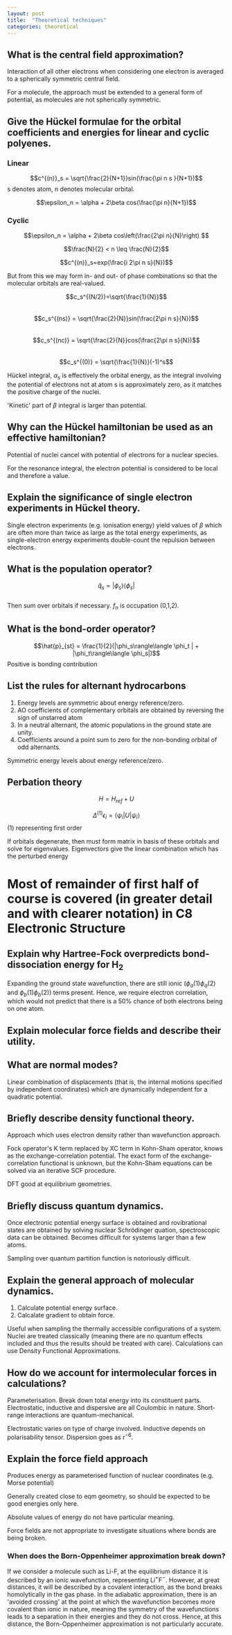 ```yaml
---
layout: post
title:  "Theoretical techniques"
categories: theoretical
---
```

<script src="https://polyfill.io/v3/polyfill.min.js?features=es6"></script>
<script id="MathJax-script" async src="https://cdn.jsdelivr.net/npm/mathjax@3/es5/tex-mml-chtml.js"></script>
## What is the central field approximation?
Interaction of all other electrons when considering one electron is averaged to a spherically symmetric central field. 

For a molecule, the approach must be extended to a general form of potential, as molecules are not spherically symmetric.

## Give the Hückel formulae for the orbital coefficients and energies for linear and cyclic polyenes.

### Linear

$$c^{(n)}_s = \sqrt{\frac{2}{N+1}}sin(\frac{\pi n s }{N+1})$$
s denotes atom, n denotes molecular orbital. 

$$\epsilon_n = \alpha + 2\beta cos(\frac{\pi n}{N+1})$$

### Cyclic

$$\epsilon_n = \alpha + 2\beta cos\left(\frac{2\pi n}{N}\right) $$

$$\frac{N}{2} < n \leq \frac{N}{2}$$

$$c^{(n)}_s=exp(\frac{i 2\pi n s}{N})$$

But from this we may form in- and out- of phase combinations so that the molecular orbitals are real-valued.

$$c_s^{(N/2)}=\sqrt{\frac{1}{N}}$$\
$$c_s^{(ns)} = \sqrt{\frac{2}{N}}sin(\frac{2\pi n s}{N})$$\
$$c_s^{(nc)} = \sqrt{\frac{2}{N}}cos(\frac{2\pi n s}{N})$$\
$$c_s^{(0)} = \sqrt{\frac{1}{N}}(-1)^s$$

Hückel integral, $\alpha_s$ is effectively the orbital energy, as the integral involving the potential of electrons not at atom s is approximately zero, as it matches the positive charge of the nuclei. 

'Kinetic' part of $\beta$ integral is larger than potential. 


## Why can the Hückel hamiltonian be used as an effective hamiltonian?
Potential of nuclei cancel with potential of electrons for a nuclear species. 

For the resonance integral, the electron potential is considered to be local and therefore a value. 


## Explain the significance of single electron experiments in Hückel theory.

Single electron experiments (e.g. ionisation energy) yield values of $\beta$ which are often more than twice as large as the total energy experiments, as single-electron energy experiments double-count the repulsion between electrons.

## What is the population operator?

$$\hat{q}_s = |\phi_s \rangle\langle \phi_s |$$ \
Then sum over orbitals if necessary. $f_n$ is occupation (0,1,2).

## What is the bond-order operator?

$$\hat{p}_{st} = \frac{1}{2}(|\phi_s\rangle\langle \phi_t | + |\phi_t\rangle\langle \phi_s|)$$
Positive is bonding contribution


## List the rules for alternant hydrocarbons

1. Energy levels are symmetric about energy reference/zero.
2. AO coefficients of complementary orbitals are obtained by reversing the sign of unstarred atom 
3. In a neutral alternant, the atomic populations in the ground state are unity.
4. Coefficients around a point sum to zero for the non-bonding orbital of odd alternants.

Symmetric energy levels about energy reference/zero.



## Perbation theory

$$H = H_{ref} + U$$

$$\Delta^{(1)}\epsilon_i  = \langle \psi_i |U|\psi_i\rangle$$
(1) representing first order

If orbitals degenerate, then must form matrix in basis of these orbitals and solve for eigenvalues. Eigenvectors give the linear combination which has the perturbed energy 

# Most of remainder of first half of course is covered (in greater detail and with clearer notation) in C8 Electronic Structure


## Explain why Hartree-Fock overpredicts bond-dissociation energy for H$_2$

Expanding the ground state wavefunction, there are still ionic ($\phi_a(1)\phi_a(2)$ and $\phi_b(1)\phi_b(2)$) terms present. Hence, we require electron correlation, which would not predict that there is a 50% chance of both electrons being on one atom. 



## Explain molecular force fields and describe their utility.



## What are normal modes?

Linear combination of displacements (that is, the internal motions specified by independent coordinates) which are dynamically independent for a quadratic potential. 

## Briefly describe density functional theory.

Approach which uses electron density rather than wavefunction approach. 

Fock operator's K term replaced by XC term in Kohn-Sham operator, knows as the exchange-correlation potential. The exact form of the exchange-correlation functional is unknown, but the Kohn-Sham equations can be solved via an iterative SCF procedure. 

DFT good at equilibrium geometries. 

## Briefly discuss quantum dynamics.

Once electronic potential energy surface is obtained and rovibrational states are obtained by solving nuclear Schrödinger quation, spectroscopic data can be obtained. Becomes difficult for systems larger than a few atoms. 


Sampling over quantum partition function is notoriously difficult. 

## Explain the general approach of molecular dynamics.

1. Calculate potential energy surface.
2. Calcalate gradient to obtain force.

Useful when sampling the thermally accessible configurations of a system. Nuclei are treated classically (meaning there are no quantum effects included and thus the results should be treated with care). Calculations can use Density Functional Approximations. 

## How do we account for intermolecular forces in calculations?

Parameterisation. Break down total energy into its constituent parts. Electrostatic, inductive and dispersive are all Coulombic in nature. Short-range interactions are quantum-mechanical.

Electrostatic varies on type of charge involved.
Inductive depends on polarisability tensor.
Dispersion goes as r$^{-6}$.

## Explain the force field approach 

Produces energy as parameterised function of nuclear coordinates (e.g. Morse potential)

Generally created close to eqm geometry, so should be expected to be good energies only here.

Absolute values of energy do not have particular meaning.

Force fields are not appropriate to investigate situations where bonds are being broken. 



### When does the Born-Oppenheimer approximation break down?

If we consider a molecule such as Li-F, at the equilibrium distance it is described by an ionic wavefunction, representing Li$^+$F$^-$. However, at great distances, it will be described by a covalent interaction, as the bond breaks homolytically in the gas phase. In the adiabatic approximation, there is an 'avoided crossing' at the point at which the wavefunction becomes more covalent than ionic in nature, meaning the symmetry of the wavefunctions leads to a separation in their energies and they do not cross. Hence, at this distance, the Born-Oppenheimer approximation is not particularly accurate.






